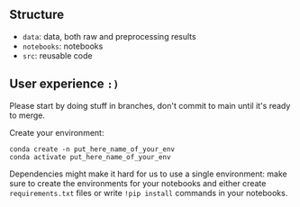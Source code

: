 ## Structure

- `data`: data, both raw and preprocessing results
- `notebooks`: notebooks
- `src`: reusable code

## User experience `:)`

Please start by doing stuff in branches, don't commit to main until it's ready to merge.


Create your environment:
```
conda create -n put_here_name_of_your_env
conda activate put_here_name_of_your_env
```

Dependencies might make it hard for us to use a single environment:
make sure to create the environments for your notebooks and either create `requirements.txt`
files or write `!pip install` commands in your notebooks.
